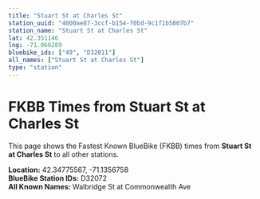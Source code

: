```yaml
---
title: "Stuart St at Charles St"
station_uuid: "4000ae87-3ccf-b154-f0bd-9c1f1b5807b7"
station_name: "Stuart St at Charles St"
lat: 42.351146
lng: -71.066289
bluebike_ids: ["49", "D32011"]
all_names: ["Stuart St at Charles St"]
type: "station"
---
```


# FKBB Times from Stuart St at Charles St

This page shows the Fastest Known BlueBike (FKBB) times from **Stuart St at Charles St** to all other stations.

**Location:** 42.34775567, -71.1356758  
**BlueBike Station IDs:** D32072  
**All Known Names:** Walbridge St at Commonwealth Ave

